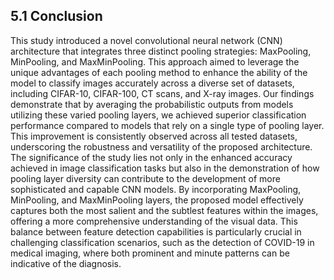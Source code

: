 ## 5.1 Conclusion

This study introduced a novel convolutional neural network (CNN) architecture that integrates three distinct pooling strategies: MaxPooling, MinPooling, and MaxMinPooling. This approach aimed to leverage the unique advantages of each pooling method to enhance the ability of the model to classify images accurately across a diverse set of datasets, including CIFAR-10, CIFAR-100, CT scans, and X-ray images. Our findings demonstrate that by averaging the probabilistic outputs from models utilizing these varied pooling layers, we achieved superior classification performance compared to models that rely on a single type of pooling layer. This improvement is consistently observed across all tested datasets, underscoring the robustness and versatility of the proposed architecture. The significance of the study lies not only in the enhanced accuracy achieved in image classification tasks but also in the demonstration of how pooling layer diversity can contribute to the development of more sophisticated and capable CNN models. By incorporating MaxPooling, MinPooling, and MaxMinPooling layers, the proposed model effectively captures both the most salient and the subtlest features within the images, offering a more comprehensive understanding of the visual data. This balance between feature detection capabilities is particularly crucial in challenging classification scenarios, such as the detection of COVID-19 in medical imaging, where both prominent and minute patterns can be indicative of the diagnosis.
